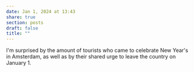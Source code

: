 ```yaml
---
date: Jan 1, 2024 at 13:43
share: true
section: posts
draft: false
title: ""
---
```


I'm surprised by the amount of tourists who came to celebrate New Year's in Amsterdam, as well as by their shared urge to leave the country on January 1.
